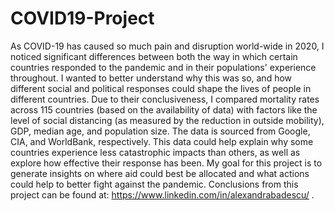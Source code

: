 # COVID19-Project
As COVID-19 has caused so much pain and disruption world-wide in 2020, I noticed significant differences between both the way in which certain countries responded to the pandemic and in their populations' experience throughout. I wanted to better understand why this was so, and how different social and political responses could shape the lives of people in different countries. Due to their conclusiveness, I compared mortality rates across 115 countries (based on the availability of data) with factors like the level of social distancing (as measured by the reduction in outside mobility), GDP, median age, and population size. The data is sourced from Google, CIA, and WorldBank, respectively. This data could help explain why some countries experience less catastrophic impacts than others, as well as explore how effective their response has been. My goal for this project is to generate insights on where aid could best be allocated and what actions could help to better fight against the pandemic.
Conclusions from this project can be found at: https://www.linkedin.com/in/alexandrabadescu/ .
